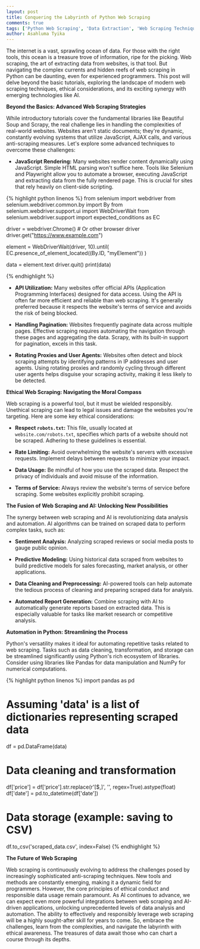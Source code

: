 ```yaml
---
layout: post
title: Conquering the Labyrinth of Python Web Scraping
comments: true
tags: ['Python Web Scraping', 'Data Extraction', 'Web Scraping Techniques', 'Python Programming']
author: Asahluma Tyika
---
```



The internet is a vast, sprawling ocean of data.  For those with the right tools, this ocean is a treasure trove of information, ripe for the picking.  Web scraping, the art of extracting data from websites, is that tool.  But navigating the complex currents and hidden reefs of web scraping in Python can be daunting, even for experienced programmers.  This post will delve beyond the basic tutorials, exploring the landscape of modern web scraping techniques, ethical considerations, and its exciting synergy with emerging technologies like AI.

**Beyond the Basics: Advanced Web Scraping Strategies**

While introductory tutorials cover the fundamental libraries like Beautiful Soup and Scrapy, the real challenge lies in handling the complexities of real-world websites.  Websites aren't static documents; they're dynamic, constantly evolving systems that utilize JavaScript, AJAX calls, and various anti-scraping measures.  Let's explore some advanced techniques to overcome these challenges:

* **JavaScript Rendering:** Many websites render content dynamically using JavaScript.  Simple HTML parsing won't suffice here.  Tools like Selenium and Playwright allow you to automate a browser, executing JavaScript and extracting data from the fully rendered page.  This is crucial for sites that rely heavily on client-side scripting.

{% highlight python linenos %}
from selenium import webdriver
from selenium.webdriver.common.by import By
from selenium.webdriver.support.ui import WebDriverWait
from selenium.webdriver.support import expected_conditions as EC

driver = webdriver.Chrome()  # Or other browser driver
driver.get("https://www.example.com")

element = WebDriverWait(driver, 10).until(
    EC.presence_of_element_located((By.ID, "myElement"))
)

data = element.text
driver.quit()
print(data)

{% endhighlight %}

* **API Utilization:**  Many websites offer official APIs (Application Programming Interfaces) designed for data access.  Using the API is often far more efficient and reliable than web scraping.  It's generally preferred because it respects the website's terms of service and avoids the risk of being blocked.

* **Handling Pagination:**  Websites frequently paginate data across multiple pages.  Effective scraping requires automating the navigation through these pages and aggregating the data.  Scrapy, with its built-in support for pagination, excels in this task.


* **Rotating Proxies and User Agents:** Websites often detect and block scraping attempts by identifying patterns in IP addresses and user agents.  Using rotating proxies and randomly cycling through different user agents helps disguise your scraping activity, making it less likely to be detected.


**Ethical Web Scraping: Navigating the Moral Compass**

Web scraping is a powerful tool, but it must be wielded responsibly.  Unethical scraping can lead to legal issues and damage the websites you're targeting.  Here are some key ethical considerations:


* **Respect `robots.txt`:**  This file, usually located at `website.com/robots.txt`, specifies which parts of a website should not be scraped.  Adhering to these guidelines is essential.

* **Rate Limiting:**  Avoid overwhelming the website's servers with excessive requests.  Implement delays between requests to minimize your impact.

* **Data Usage:**  Be mindful of how you use the scraped data.  Respect the privacy of individuals and avoid misuse of the information.

* **Terms of Service:**  Always review the website's terms of service before scraping.  Some websites explicitly prohibit scraping.

**The Fusion of Web Scraping and AI:  Unlocking New Possibilities**

The synergy between web scraping and AI is revolutionizing data analysis and automation.  AI algorithms can be trained on scraped data to perform complex tasks, such as:

* **Sentiment Analysis:**  Analyzing scraped reviews or social media posts to gauge public opinion.

* **Predictive Modeling:**  Using historical data scraped from websites to build predictive models for sales forecasting, market analysis, or other applications.

* **Data Cleaning and Preprocessing:**  AI-powered tools can help automate the tedious process of cleaning and preparing scraped data for analysis.

* **Automated Report Generation:**  Combine scraping with AI to automatically generate reports based on extracted data.  This is especially valuable for tasks like market research or competitive analysis.


**Automation in Python: Streamlining the Process**

Python's versatility makes it ideal for automating repetitive tasks related to web scraping.  Tasks such as data cleaning, transformation, and storage can be streamlined significantly using Python's rich ecosystem of libraries.  Consider using libraries like Pandas for data manipulation and NumPy for numerical computations.

{% highlight python linenos %}
import pandas as pd

# Assuming 'data' is a list of dictionaries representing scraped data
df = pd.DataFrame(data)

# Data cleaning and transformation
df['price'] = df['price'].str.replace(r'[$,]', '', regex=True).astype(float)
df['date'] = pd.to_datetime(df['date'])

# Data storage (example: saving to CSV)
df.to_csv('scraped_data.csv', index=False)
{% endhighlight %}


**The Future of Web Scraping**

Web scraping is continuously evolving to address the challenges posed by increasingly sophisticated anti-scraping techniques.  New tools and methods are constantly emerging, making it a dynamic field for programmers.  However, the core principles of ethical conduct and responsible data usage remain paramount.  As AI continues to advance, we can expect even more powerful integrations between web scraping and AI-driven applications, unlocking unprecedented levels of data analysis and automation.  The ability to effectively and responsibly leverage web scraping will be a highly sought-after skill for years to come.  So, embrace the challenges, learn from the complexities, and navigate the labyrinth with ethical awareness.  The treasures of data await those who can chart a course through its depths.
